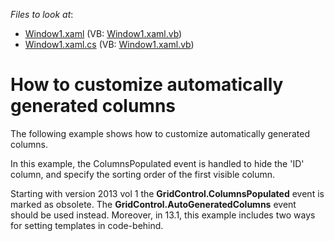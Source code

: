 <!-- default file list -->
*Files to look at*:

* [Window1.xaml](./CS/E2019/Window1.xaml) (VB: [Window1.xaml.vb](./VB/E2019/Window1.xaml.vb))
* [Window1.xaml.cs](./CS/E2019/Window1.xaml.cs) (VB: [Window1.xaml.vb](./VB/E2019/Window1.xaml.vb))
<!-- default file list end -->
# How to customize automatically generated columns


<p>The following example shows how to customize automatically generated columns.</p><p>In this example, the ColumnsPopulated event is handled to hide the 'ID' column, and specify the sorting order of the first visible column.</p><p>Starting with version 2013 vol 1 the <strong>GridControl.ColumnsPopulated</strong> event is marked as obsolete. The <strong>GridControl.AutoGeneratedColumns</strong> event should be used instead. Moreover, in 13.1, this example includes two ways for setting templates in code-behind.</p>

<br/>


